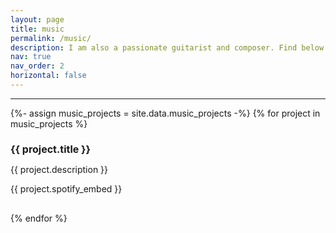 ```yaml
---
layout: page
title: music
permalink: /music/
description: I am also a passionate guitarist and composer. Find below a list of musical projects that I have done over the years. The number of my listeners is not big. So you can make a difference :)
nav: true
nav_order: 2
horizontal: false
---
```


<style>
  /* Add margin between sections */
  .music-project {
    margin-bottom: 30px; /* Adjust the margin as needed */
  }

  /* Style section headers with a smaller font size and bold */
  .music-project h2 {
    font-size: 16px; /* Adjust the font size as needed */
    font-weight: bold;
  }
</style>

<hr> <!-- Add the horizontal line here -->

<!-- Display music projects -->
<div class="music-projects">
{%- assign music_projects = site.data.music_projects -%}
<!-- Loop through music projects -->
{% for project in music_projects %}
  <div class="music-project">
    <h2>{{ project.title }}</h2>
    <p>{{ project.description }}</p>
    <!-- Spotify HTML Embed Code -->
    <div class="spotify-embed">
      {{ project.spotify_embed }}
    </div>
  </div>
{% endfor %}
</div>
